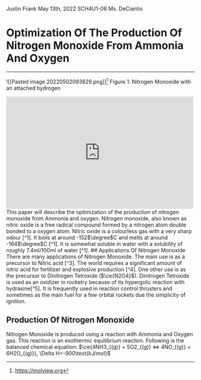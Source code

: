 Justin Frank
May 13th, 2022
SCH4U1-06
Ms. DeCiantis

# Optimization Of The Production Of Nitrogen Monoxide From Ammonia And Oxygen
---
![[Pasted image 20220502093829.png]][^2]
Figure 1: Nitrogen Monoxide with an attached hydrogen
<iframe style="width: 500px; height: 300px;" frameborder="0" src="https://embed.molview.org/v1/?mode=balls&cid=945"></iframe>
This paper will describe the optimization of the production of nitrogen monoxide from Ammonia and oxygen. Nitrogen monoxide, also known as nitric oxide is a free radical compound formed by a nitrogen atom double bonded to a oxygen atom. Nitric oxide is a colourless gas with a very sharp odour [^1]. It boils at around -152$\degree$C and melts at around -164$\degree$C [^1]. It is somewhat soluble in water with a solubility of roughly 7.4ml/100ml of water [^1].
## Applications Of Nitrogen Monoxide
There are many applications of Nitrogen Monoxide. The main use is as a precursor to Nitric acid [^3]. The world requires a significant amount of nitric acid for fertilizer and explosive production [^4]. One other use is as the precursor to Dinitrogen Tetroxide ($\ce{N2O4}$). Dinitrogen Tetroxide is used as an oxidizer in rocketry because of its hypergolic reaction with hydrasine[^5]. It is frequently used in reaction control thrusters and sometimes as the main fuel for a few orbital rockets due the simplicity of ignition. 

## Production Of Nitrogen Monoxide
Nitrogen Monoxide is produced using a reaction with Ammonia and Oxygen gas. This reaction is an exothermic equilibrium reaction. Following is the balanced chemical equation:
	$\ce{4NH3_{(g)} + 5O2_{(g)} <=> 4NO_{(g)} + 6H2O_{(g)}}, \Delta H=-900\text{kJ/mol}$   
	
[^1]: https://pubchem.ncbi.nlm.nih.gov/compound/145068
[^2]: https://molview.org
[^3]: https://www.essentialchemicalindustry.org/chemicals/nitric-acid.html
[^4]: https://chem.libretexts.org/Courses/Sacramento_City_College/SCC%3A_CHEM_330_-_Adventures_in_Chemistry_(Alviar-Agnew)/07%3A_Acids_and_Bases/7.08%3A_Acids_and_Bases_in_Industry_and_in_Daily_Life
[^5]: https://chempedia.info/info/dinitrogen_tetroxide_hydrazines/